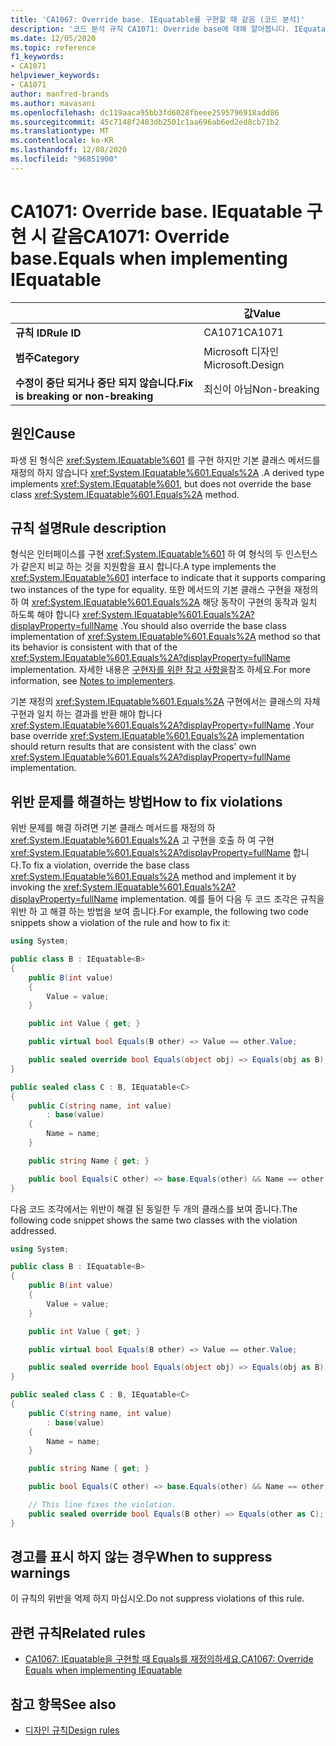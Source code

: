 ```yaml
---
title: 'CA1067: Override base. IEquatable를 구현할 때 같음 (코드 분석)'
description: '코드 분석 규칙 CA1071: Override base에 대해 알아봅니다. IEquatable 구현 시 같음'
ms.date: 12/05/2020
ms.topic: reference
f1_keywords:
- CA1071
helpviewer_keywords:
- CA1071
author: manfred-brands
ms.author: mavasani
ms.openlocfilehash: dc119aaca95bb3fd6028fbeee2595796918add86
ms.sourcegitcommit: 45c7148f2483db2501c1aa696ab6ed2ed8cb71b2
ms.translationtype: MT
ms.contentlocale: ko-KR
ms.lasthandoff: 12/08/2020
ms.locfileid: "96851900"
---
```

# <a name="ca1071-override-baseequals-when-implementing-iequatable"></a><span data-ttu-id="dc6db-103">CA1071: Override base. IEquatable 구현 시 같음</span><span class="sxs-lookup"><span data-stu-id="dc6db-103">CA1071: Override base.Equals when implementing IEquatable</span></span>

| | <span data-ttu-id="dc6db-104">값</span><span class="sxs-lookup"><span data-stu-id="dc6db-104">Value</span></span> |
|-|-|
| <span data-ttu-id="dc6db-105">**규칙 ID**</span><span class="sxs-lookup"><span data-stu-id="dc6db-105">**Rule ID**</span></span> |<span data-ttu-id="dc6db-106">CA1071</span><span class="sxs-lookup"><span data-stu-id="dc6db-106">CA1071</span></span>|
| <span data-ttu-id="dc6db-107">**범주**</span><span class="sxs-lookup"><span data-stu-id="dc6db-107">**Category**</span></span> |<span data-ttu-id="dc6db-108">Microsoft 디자인</span><span class="sxs-lookup"><span data-stu-id="dc6db-108">Microsoft.Design</span></span>|
| <span data-ttu-id="dc6db-109">**수정이 중단 되거나 중단 되지 않습니다.**</span><span class="sxs-lookup"><span data-stu-id="dc6db-109">**Fix is breaking or non-breaking**</span></span> |<span data-ttu-id="dc6db-110">최신이 아님</span><span class="sxs-lookup"><span data-stu-id="dc6db-110">Non-breaking</span></span>|

## <a name="cause"></a><span data-ttu-id="dc6db-111">원인</span><span class="sxs-lookup"><span data-stu-id="dc6db-111">Cause</span></span>

<span data-ttu-id="dc6db-112">파생 된 형식은 <xref:System.IEquatable%601> 를 구현 하지만 기본 클래스 메서드를 재정의 하지 않습니다 <xref:System.IEquatable%601.Equals%2A> .</span><span class="sxs-lookup"><span data-stu-id="dc6db-112">A derived type implements <xref:System.IEquatable%601>, but does not override the base class <xref:System.IEquatable%601.Equals%2A> method.</span></span>

## <a name="rule-description"></a><span data-ttu-id="dc6db-113">규칙 설명</span><span class="sxs-lookup"><span data-stu-id="dc6db-113">Rule description</span></span>

<span data-ttu-id="dc6db-114">형식은 인터페이스를 구현 <xref:System.IEquatable%601> 하 여 형식의 두 인스턴스가 같은지 비교 하는 것을 지원함을 표시 합니다.</span><span class="sxs-lookup"><span data-stu-id="dc6db-114">A type implements the <xref:System.IEquatable%601> interface to indicate that it supports comparing two instances of the type for equality.</span></span> <span data-ttu-id="dc6db-115">또한 메서드의 기본 클래스 구현을 재정의 하 여 <xref:System.IEquatable%601.Equals%2A> 해당 동작이 구현의 동작과 일치 하도록 해야 합니다 <xref:System.IEquatable%601.Equals%2A?displayProperty=fullName> .</span><span class="sxs-lookup"><span data-stu-id="dc6db-115">You should also override the base class implementation of <xref:System.IEquatable%601.Equals%2A> method so that its behavior is consistent with that of the <xref:System.IEquatable%601.Equals%2A?displayProperty=fullName> implementation.</span></span>
<span data-ttu-id="dc6db-116">자세한 내용은 [구현자를 위한 참고 사항을](/dotnet/api/system.iequatable-1#notes-to-implementers)참조 하세요.</span><span class="sxs-lookup"><span data-stu-id="dc6db-116">For more information, see [Notes to implementers](/dotnet/api/system.iequatable-1#notes-to-implementers).</span></span>

<span data-ttu-id="dc6db-117">기본 재정의 <xref:System.IEquatable%601.Equals%2A> 구현에서는 클래스의 자체 구현과 일치 하는 결과를 반환 해야 합니다 <xref:System.IEquatable%601.Equals%2A?displayProperty=fullName> .</span><span class="sxs-lookup"><span data-stu-id="dc6db-117">Your base override <xref:System.IEquatable%601.Equals%2A> implementation should return results that are consistent with the class' own <xref:System.IEquatable%601.Equals%2A?displayProperty=fullName> implementation.</span></span>

## <a name="how-to-fix-violations"></a><span data-ttu-id="dc6db-118">위반 문제를 해결하는 방법</span><span class="sxs-lookup"><span data-stu-id="dc6db-118">How to fix violations</span></span>

<span data-ttu-id="dc6db-119">위반 문제를 해결 하려면 기본 클래스 메서드를 재정의 하 <xref:System.IEquatable%601.Equals%2A> 고 구현을 호출 하 여 구현 <xref:System.IEquatable%601.Equals%2A?displayProperty=fullName> 합니다.</span><span class="sxs-lookup"><span data-stu-id="dc6db-119">To fix a violation, override the base class <xref:System.IEquatable%601.Equals%2A> method and implement it by invoking the <xref:System.IEquatable%601.Equals%2A?displayProperty=fullName> implementation.</span></span>
<span data-ttu-id="dc6db-120">예를 들어 다음 두 코드 조각은 규칙을 위반 하 고 해결 하는 방법을 보여 줍니다.</span><span class="sxs-lookup"><span data-stu-id="dc6db-120">For example, the following two code snippets show a violation of the rule and how to fix it:</span></span>

```csharp
using System;

public class B : IEquatable<B>
{
    public B(int value)
    {
        Value = value;
    }

    public int Value { get; }

    public virtual bool Equals(B other) => Value == other.Value;

    public sealed override bool Equals(object obj) => Equals(obj as B);
}

public sealed class C : B, IEquatable<C>
{
    public C(string name, int value)
        : base(value)
    {
        Name = name;
    }

    public string Name { get; }

    public bool Equals(C other) => base.Equals(other) && Name == other.Name;
}
```

<span data-ttu-id="dc6db-121">다음 코드 조각에서는 위반이 해결 된 동일한 두 개의 클래스를 보여 줍니다.</span><span class="sxs-lookup"><span data-stu-id="dc6db-121">The following code snippet shows the same two classes with the violation addressed.</span></span>

```csharp
using System;

public class B : IEquatable<B>
{
    public B(int value)
    {
        Value = value;
    }

    public int Value { get; }

    public virtual bool Equals(B other) => Value == other.Value;

    public sealed override bool Equals(object obj) => Equals(obj as B);
}

public sealed class C : B, IEquatable<C>
{
    public C(string name, int value)
        : base(value)
    {
        Name = name;
    }

    public string Name { get; }

    public bool Equals(C other) => base.Equals(other) && Name == other.Name;

    // This line fixes the violation.
    public sealed override bool Equals(B other) => Equals(other as C);
}
```

## <a name="when-to-suppress-warnings"></a><span data-ttu-id="dc6db-122">경고를 표시 하지 않는 경우</span><span class="sxs-lookup"><span data-stu-id="dc6db-122">When to suppress warnings</span></span>

<span data-ttu-id="dc6db-123">이 규칙의 위반을 억제 하지 마십시오.</span><span class="sxs-lookup"><span data-stu-id="dc6db-123">Do not suppress violations of this rule.</span></span>

## <a name="related-rules"></a><span data-ttu-id="dc6db-124">관련 규칙</span><span class="sxs-lookup"><span data-stu-id="dc6db-124">Related rules</span></span>

- [<span data-ttu-id="dc6db-125">CA1067: IEquatable을 구현할 때 Equals를 재정의하세요.</span><span class="sxs-lookup"><span data-stu-id="dc6db-125">CA1067: Override Equals when implementing IEquatable</span></span>](ca1067.md)

## <a name="see-also"></a><span data-ttu-id="dc6db-126">참고 항목</span><span class="sxs-lookup"><span data-stu-id="dc6db-126">See also</span></span>

- [<span data-ttu-id="dc6db-127">디자인 규칙</span><span class="sxs-lookup"><span data-stu-id="dc6db-127">Design rules</span></span>](design-warnings.md)

